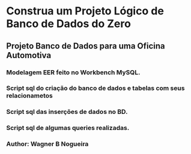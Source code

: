 # Construa um Projeto Lógico de Banco de Dados do Zero

## Projeto Banco de Dados para uma Oficina Automotiva

### Modelagem EER feito no Workbench MySQL.

### Script sql do criação do banco de dados e tabelas com seus relacionametos

### Script sql das inserções de dados no BD.

### Script sql de algumas queries realizadas.

### Author: Wagner B Nogueira
